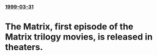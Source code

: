 ### [1999-03-31](/news/1999/03/31/index.md)

#  The Matrix, first episode of the Matrix trilogy movies, is released in theaters.




